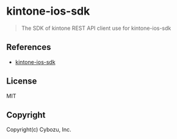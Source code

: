 # kintone-ios-sdk

> The SDK of kintone REST API client use for kintone-ios-sdk

## References

- [kintone-ios-sdk](https://github.dev.cybozu.co.jp/pages/SC/kintone-ios-sdk/)


## License


MIT

## Copyright

Copyright(c) Cybozu, Inc.
